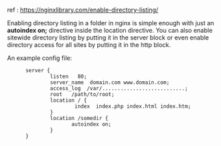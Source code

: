 
ref : https://nginxlibrary.com/enable-directory-listing/

Enabling directory listing in a folder in nginx is simple enough with just an <b>autoindex on;</b> directive inside the location directive. You can also enable sitewide directory listing by putting it in the server block or even enable directory access for all sites by putting it in the http block.

An example config file:

          server {
                  listen   80;
                  server_name  domain.com www.domain.com;
                  access_log  /var/...........................;
                  root   /path/to/root;
                  location / {
                          index  index.php index.html index.htm;
                  }
                  location /somedir {
                         autoindex on;
                  }
          }
